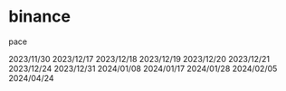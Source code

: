 # binance
pace

2023/11/30
2023/12/17
2023/12/18
2023/12/19
2023/12/20
2023/12/21
2023/12/24
2023/12/31
2024/01/08
2024/01/17
2024/01/28
2024/02/05
2024/04/24
